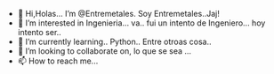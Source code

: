- 👋 Hi,Holas... I’m @Entremetales. Soy Entremetales..Jaj!
- 👀 I’m interested in Ingenieria... va.. fui un intento de Ingeniero... hoy intento ser..
- 🌱 I’m currently learning.. Python.. Entre otroas cosa..
- 💞️ I’m looking to collaborate on, lo que se sea ...
- 📫 How to reach me...

<!---
Entremetales/Entremetales is a ✨ special ✨ repository because its `README.md` (this file) appears on your GitHub profile.
You can click the Preview link to take a look at your changes.
--->
